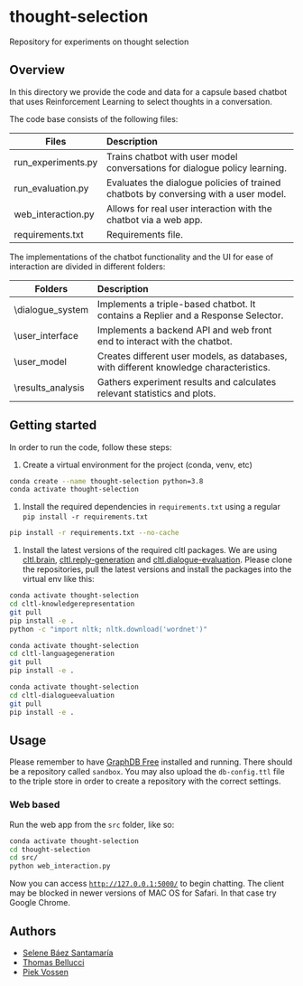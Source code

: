# thought-selection

Repository for experiments on thought selection

## Overview

In this directory we provide the code and data for a capsule based chatbot that uses Reinforcement Learning to select
thoughts in a conversation.

The code base consists of the following files:

| Files              | Description                                                                          |
|--------------------|:-------------------------------------------------------------------------------------|
| run_experiments.py | Trains chatbot with user model conversations for dialogue policy learning.           |
| run_evaluation.py  | Evaluates the dialogue policies of trained chatbots by conversing with a user model. |
| web_interaction.py | Allows for real user interaction with the chatbot via a web app.                     |
| requirements.txt   | Requirements file.                                                                   |

<p> The implementations of the chatbot functionality and the UI for ease of interaction are divided in different folders:</p>

| Folders            | Description                                                                            |
|--------------------|:---------------------------------------------------------------------------------------|
| \\dialogue_system  | Implements a triple-based chatbot. It contains a Replier and a Response Selector.      |
| \\user_interface   | Implements a backend API and web front end to interact with the chatbot.               |
| \\user_model       | Creates different user models, as databases, with different knowledge characteristics. |
| \\results_analysis | Gathers experiment results and calculates relevant statistics and plots.               |

## Getting started

In order to run the code, follow these steps:

1) Create a virtual environment for the project (conda, venv, etc)

```bash
conda create --name thought-selection python=3.8
conda activate thought-selection
```

1) Install the required dependencies in `requirements.txt` using a regular `pip install -r requirements.txt`

```bash
pip install -r requirements.txt --no-cache
```

1) Install the latest versions of the required cltl packages. We are
   using [cltl.brain](https://github.com/leolani/cltl-knowledgerepresentation),
   [cltl.reply-generation](https://github.com/leolani/cltl-languagegeneration)
   and [cltl.dialogue-evaluation](https://github.com/leolani/cltl-dialogueevaluation). Please clone the repositories,
   pull the latest versions and install the packages into the virtual env like this:

```bash
conda activate thought-selection
cd cltl-knowledgerepresentation
git pull
pip install -e .
python -c "import nltk; nltk.download('wordnet')"
```

```bash
conda activate thought-selection
cd cltl-languagegeneration
git pull
pip install -e .
```

```bash
conda activate thought-selection
cd cltl-dialogueevaluation
git pull
pip install -e .
```

[comment]: <> (**Important:** In order to run NSP, make sure to download the NSP model and place the resource files into a)

[comment]: <> (directory `\next_sentence_prediction\model`. The model files can be found in the)

[comment]: <> (following [Google Drive folder]&#40;https://drive.google.com/drive/folders/10GEpnjqXn4DfyKjFjJG7KbJEygvdAI2J?usp=sharing&#41;.)

[comment]: <> (The code has been tested on both Windows 10 and Ubuntu 20.04.)

## Usage

Please remember to have [GraphDB Free](http://graphdb.ontotext.com/) installed and running. There should be a repository
called `sandbox`. You may also upload the `db-config.ttl` file to the triple store in order to create a repository with
the correct settings.

[comment]: <> (### Command line)

[comment]: <> (Run any of the following to begin chatting on the command line.)

[comment]: <> (**Windows:**<br>)

[comment]: <> (RL:      `$ py -3 main.py --speaker=john --mode=RL --savefile=/../../resources/thoughts.json `<br>)

[comment]: <> (NSP:    `$ py -3 main.py --speaker=john --mode=NSP --savefile=/../../resources/model `<br>)

[comment]: <> (Lenka: `$ py -3 main.py --speaker=john --mode=Lenka `)

[comment]: <> (**Ubuntu:**<br>)

[comment]: <> (RL:      `$ python3 main.py --speaker=john --mode=RL --savefile=/../../resources/thoughts.json `<br>)

[comment]: <> (NSP:    `$ python3 main.py --speaker=john --mode=NSP --savefile=/../../resources/model `<br>)

[comment]: <> (Lenka: `$ python3 main.py --speaker=john --mode=Lenka `)

[comment]: <> (### Jupyter notebook)

[comment]: <> (Initialize a Jupyter Lab session like so:)

[comment]: <> (```bash)

[comment]: <> (cd src)

[comment]: <> (jupyter-lab)

[comment]: <> (```)

[comment]: <> (Now run the `interactive_chatbot.ipynb` notebook to begin chatting.)

### Web based

Run the web app from the `src` folder, like so:

```bash
conda activate thought-selection
cd thought-selection
cd src/
python web_interaction.py
```

Now you can access [`http://127.0.0.1:5000/`](http://127.0.0.1:5000/) to begin chatting. The client may be blocked in
newer versions of MAC OS for Safari. In that case try Google Chrome.

## Authors

* [Selene Báez Santamaría](https://selbaez.github.io/)
* [Thomas Bellucci](https://github.com/thomas097)
* [Piek Vossen](https://github.com/piekvossen)




